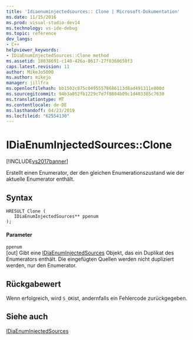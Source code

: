 ```yaml
---
title: 'Idiaenuminjectedsources:: Clone | Microsoft-Dokumentation'
ms.date: 11/15/2016
ms.prod: visual-studio-dev14
ms.technology: vs-ide-debug
ms.topic: reference
dev_langs:
- C++
helpviewer_keywords:
- IDiaEnumInjectedSources::Clone method
ms.assetid: 18038691-c140-426a-8617-27f0360650f3
caps.latest.revision: 11
author: MikeJo5000
ms.author: mikejo
manager: jillfra
ms.openlocfilehash: bb1502c875c04955578686113d8ad491311e800d
ms.sourcegitcommit: 94b3a052fb1229c7e7f8804b09c1d403385c7630
ms.translationtype: MT
ms.contentlocale: de-DE
ms.lasthandoff: 04/23/2019
ms.locfileid: "62554130"
---
```

# <a name="idiaenuminjectedsourcesclone"></a>IDiaEnumInjectedSources::Clone
[!INCLUDE[vs2017banner](../../includes/vs2017banner.md)]

Erstellt einen Enumerator, der den gleichen Enumerationszustand wie der aktuelle Enumerator enthält.  
  
## <a name="syntax"></a>Syntax  
  
```cpp#  
HRESULT Clone (   
   IDiaEnumInjectedSources** ppenum  
);  
```  
  
#### <a name="parameters"></a>Parameter  
 `ppenum`  
 [out] Gibt eine [IDiaEnumInjectedSources](../../debugger/debug-interface-access/idiaenuminjectedsources.md) Objekt, das ein Duplikat des Enumerators enthält. Die eingefügten Quellen werden nicht dupliziert werden, nur den Enumerator.  
  
## <a name="return-value"></a>Rückgabewert  
 Wenn erfolgreich, wird `S_OK`ist, andernfalls ein Fehlercode zurückgegeben.  
  
## <a name="see-also"></a>Siehe auch  
 [IDiaEnumInjectedSources](../../debugger/debug-interface-access/idiaenuminjectedsources.md)
